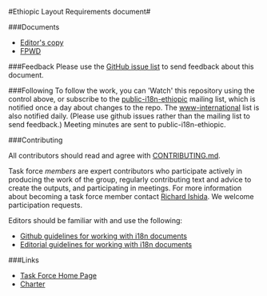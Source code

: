#Ethiopic Layout Requirements document#

###Documents
- [Editor's copy](https://w3c.github.io/elreq/)
- [FPWD](https://www.w3.org/TR/elreq/)

###Feedback
Please use the [GitHub issue list](https://github.com/w3c/elreq/issues) to send feedback about this document.

###Following
To follow the work, you can 'Watch' this repository using the control above, or subscribe to the [public-i18n-ethiopic](https://lists.w3.org/Archives/Public/public-i18n-ethiopic/) mailing list, which is notified once a day about changes to the repo. The [www-international](https://lists.w3.org/Archives/Public/www-international/) list is also notified daily. (Please use github issues rather than the mailing list to send feedback.) Meeting minutes are sent to public-i18n-ethiopic.

###Contributing

All contributors should read and agree with [CONTRIBUTING.md](https://github.com/w3c/hlreq/blob/gh-pages/CONTRIBUTING.md).

Task force _members_ are expert contributors who participate actively in producing the work of the group, regularly contributing text and advice to create the outputs, and participating in meetings. For more information about becoming a task force member contact [Richard Ishida](mailto:ishida@w3.org). We welcome participation requests.

Editors should be familiar with and use the following:

- [Github guidelines for working with i18n documents](http://w3c.github.io/i18n-activity/guidelines/github)
- [Editorial guidelines for working with i18n documents](http://w3c.github.io/i18n-activity/guidelines/editing)

###Links
- [Task Force Home Page](https://w3c.github.io/i18n-activity/elreq/)
- [Charter](https://www.w3.org/International/groups/ethiopic-layout/charter.html)

